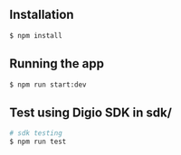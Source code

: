## Installation

```bash
$ npm install
```

## Running the app

```bash
$ npm run start:dev
```

## Test using Digio SDK in sdk/

```bash
# sdk testing
$ npm run test
```